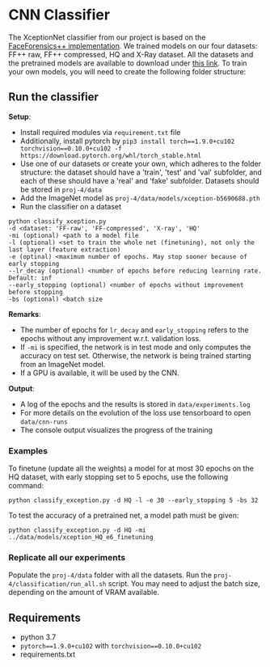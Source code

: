 # CNN Classifier

The XceptionNet classifier from our project is based on the [FaceForensics++ implementation](https://github.com/ondyari/FaceForensics). We trained models on our four datasets: FF++ raw, FF++ compressed, HQ and X-Ray dataset. All the datasets and the pretrained models are available to download under [this link](https://syncandshare.lrz.de/getlink/fiWJXehJXqESXNxopXNUYyNA/).
To train your own models, you will need to create the following folder structure:

## Run the classifier

**Setup**:
- Install required modules via `requirement.txt` file
- Additionally, install pytorch by `pip3 install torch==1.9.0+cu102 torchvision==0.10.0+cu102 -f https://download.pytorch.org/whl/torch_stable.html`
- Use one of our datasets or create your own, which adheres to the folder structure: the dataset should have a 'train', 'test' and 'val' subfolder, and each of these should have a 'real' and 'fake' subfolder. Datasets should be stored in `proj-4/data`
- Add the ImageNet model as `proj-4/data/models/xception-b5690688.pth`
- Run the classifier on a dataset
```shell
python classify_xception.py
-d <dataset: 'FF-raw', 'FF-compressed', 'X-ray', 'HQ'
-mi (optional) <path to a model file
-l (optional) <set to train the whole net (finetuning), not only the last layer (feature extraction)
-e (optinal) <maximum number of epochs. May stop sooner because of early stopping
--lr_decay (optional) <number of epochs before reducing learning rate. Default: inf
--early_stopping (optional) <number of epochs without improvement before stopping
-bs (optional) <batch size
```
**Remarks**:
- The number of epochs for `lr_decay` and `early_stopping` refers to the epochs without any improvement w.r.t. validation loss.
- If `-mi` is specified, the network is in test mode and only computes the accuracy on test set. Otherwise, the network is being trained starting from an ImageNet model.
- If a GPU is available, it will be used by the CNN.

**Output**:
- A log of the epochs and the results is stored in `data/experiments.log`
- For more details on the evolution of the loss use tensorboard to open `data/cnn-runs`
- The console output visualizes the progress of the training

### Examples

To finetune (update all the weights) a model for at most 30 epochs on the HQ dataset, 
with early stopping set to 5 epochs, use the following command:
```shell
python classify_exception.py -d HQ -l -e 30 --early_stopping 5 -bs 32
```
To test the accuracy of a pretrained net, a model path must be given:
```shell
python classify_exception.py -d HQ -mi ../data/models/xception_HQ_e6_finetuning
```

### Replicate all our experiments

Populate the `proj-4/data` folder with all the datasets. Run the `proj-4/classification/run_all.sh` script. 
You may need to adjust the batch size, depending on the amount of VRAM available. 

## Requirements
 
- python 3.7
- `pytorch==1.9.0+cu102` with `torchvision==0.10.0+cu102`
- requirements.txt
